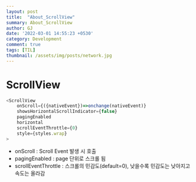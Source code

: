 ```yaml
---
layout: post
title:  "About_ScrollView"
summary: About_ScrollView
author: GJ
date: '2022-03-01 14:55:23 +0530'
category: Development
comment: true
tags: [TIL]
thumbnail: /assets/img/posts/network.jpg
---
```


# ScrollView

```js
<ScrollView
    onScroll={({nativeEvent})=>onchange(nativeEvent)}
    showsHorizontalScrollIndicator={false}
    pagingEnabled
    horizontal
    scrollEventThrottle={0}
    style={styles.wrap}
>
```

- onScroll : Scroll Event 발생 시 호출
- pagingEnabled : page 단위로 스크롤 됨
- scrollEventThrottle : 스크롤의 민감도(default=0), 낮을수록 민감도는 낮아지고 속도는 올라감

